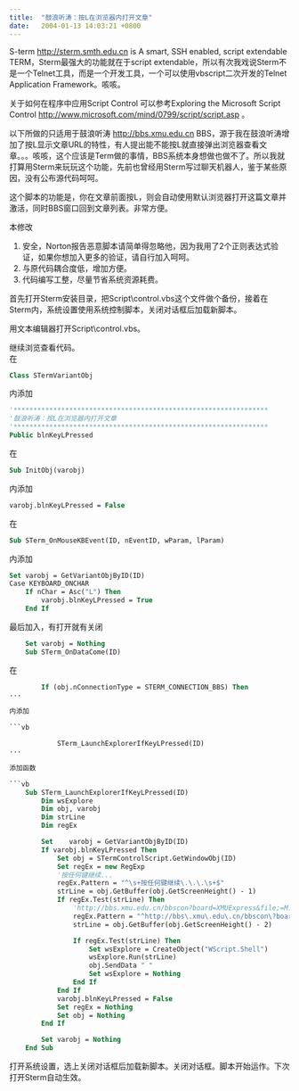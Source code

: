 ```yaml
---
title:  "鼓浪听涛：按L在浏览器内打开文章"
date:   2004-01-13 14:03:21 +0800
---
```


S-term http://sterm.smth.edu.cn  is A smart, SSH enabled, script extendable TERM，Sterm最强大的功能就在于script extendable，所以有次我戏说Sterm不是一个Telnet工具，而是一个开发工具，一个可以使用vbscript二次开发的Telnet Application Framework。咳咳。  

关于如何在程序中应用Script Control
可以参考Exploring the Microsoft Script Control http://www.microsoft.com/mind/0799/script/script.asp 。  

以下所做的只适用于鼓浪听涛 http://bbs.xmu.edu.cn BBS，源于我在鼓浪听涛增加了按L显示文章URL的特性，有人提出能不能按L就直接弹出浏览器查看文章。。。咳咳，这个应该是Term做的事情，BBS系统本身想做也做不了。所以我就打算用Sterm来玩玩这个功能，先前也曾经用Sterm写过聊天机器人，鉴于某些原因，没有公布源代码呵呵。  

这个脚本的功能是，你在文章前面按L，则会自动使用默认浏览器打开这篇文章并激活，同时BBS窗口回到文章列表。非常方便。  

本修改  

1. 安全，Norton报告恶意脚本请简单得忽略他，因为我用了2个正则表达式验证，如果你想加入更多的验证，请自行加入呵呵。  
2. 与原代码耦合度低，增加方便。  
3. 代码编写工整，尽量节省系统资源耗费。  

首先打开Sterm安装目录，把Script\control.vbs这个文件做个备份，接着在Sterm内，系统设置使用系统控制脚本，关闭对话框后加载新脚本。  

用文本编辑器打开Script\control.vbs。  

继续浏览查看代码。  
在  

```vb
Class STermVariantObj  
```

内添加  

```vb
'****************************************************************  
'鼓浪听涛：按L在浏览器内打开文章  
'****************************************************************  
Public blnKeyLPressed  
```

在  

```vb
Sub InitObj(varobj)  
```


内添加  

```vb
varobj.blnKeyLPressed = False  
```

在  

```vb
Sub STerm_OnMouseKBEvent(ID, nEventID, wParam, lParam)  
```

内添加  

```vb
Set varobj = GetVariantObjByID(ID)  
Case KEYBOARD_ONCHAR  
    If nChar = Asc("L") Then  
        varobj.blnKeyLPressed = True  
    End If  
```

最后加入，有打开就有关闭  

```vb
    Set varobj = Nothing  
    Sub STerm_OnDataCome(ID)  
```

在  

```vb
        If (obj.nConnectionType = STERM_CONNECTION_BBS) Then  
···

内添加  

```vb

            STerm_LaunchExplorerIfKeyLPressed(ID)          
···

添加函数  

```vb
    Sub STerm_LaunchExplorerIfKeyLPressed(ID)  
        Dim wsExplore  
        Dim obj, varobj  
        Dim strLine  
        Dim regEx  

        Set    varobj = GetVariantObjByID(ID)  
        If varobj.blnKeyLPressed Then  
            Set obj = STermControlScript.GetWindowObj(ID)  
            Set regEx = new RegExp  
            '按任何键继续...  
            regEx.Pattern = "^\s+按任何键继续\.\.\.\s+$"  
            strLine = obj.GetBuffer(obj.GetScreenHeight() - 1)  
            If regEx.Test(strLine) Then  
                'http://bbs.xmu.edu.cn/bbscon?board=XMUExpress&file;=M.1073963564.A  
                regEx.Pattern = "^http://bbs\.xmu\.edu\.cn/bbscon\?board=(\w+)?&file;=M\.(\d+)?\.A\s+$"  
                strLine = obj.GetBuffer(obj.GetScreenHeight() - 2)  

                If regEx.Test(strLine) Then  
                    Set wsExplore = CreateObject("WScript.Shell")  
                    wsExplore.Run(strLine)  
                    obj.SendData " "  
                    Set wsExplore = Nothing  
                End If  
            End If  
            varobj.blnKeyLPressed = False  
            Set regEx = Nothing  
            Set obj = Nothing  
        End If  

        Set varobj = Nothing  
    End Sub  
```

打开系统设置，选上关闭对话框后加载新脚本。关闭对话框。脚本开始运作。下次打开Sterm自动生效。  

